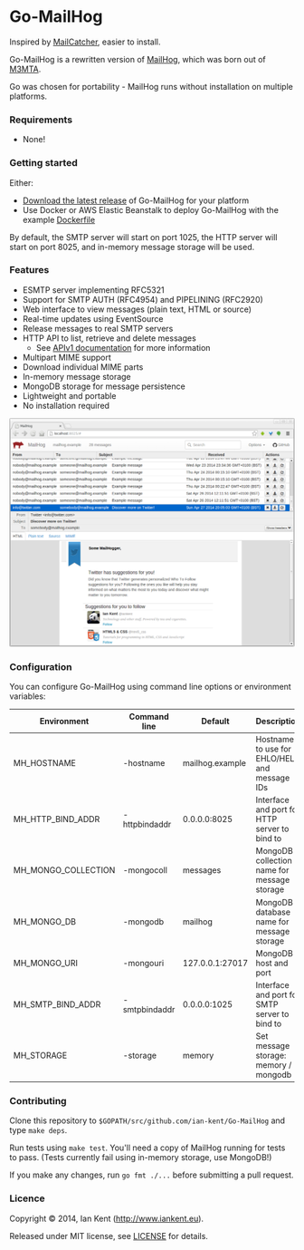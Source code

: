 Go-MailHog
=========

Inspired by [MailCatcher](http://mailcatcher.me/), easier to install.

Go-MailHog is a rewritten version of [MailHog](https://github.com/ian-kent/MailHog), which was born out of [M3MTA](https://github.com/ian-kent/M3MTA).

Go was chosen for portability - MailHog runs without installation on multiple platforms.

### Requirements

* None!

### Getting started

Either:

* [Download the latest release](RELEASES.md) of Go-MailHog for your platform
* Use Docker or AWS Elastic Beanstalk to deploy Go-MailHog with the example [Dockerfile](Dockerfile)

By default, the SMTP server will start on port 1025, the HTTP server will start
on port 8025, and in-memory message storage will be used.

### Features

* ESMTP server implementing RFC5321
* Support for SMTP AUTH (RFC4954) and PIPELINING (RFC2920)
* Web interface to view messages (plain text, HTML or source)
* Real-time updates using EventSource
* Release messages to real SMTP servers
* HTTP API to list, retrieve and delete messages
  * See [APIv1 documentation](APIv1.md) for more information
* Multipart MIME support
* Download individual MIME parts
* In-memory message storage
* MongoDB storage for message persistence
* Lightweight and portable
* No installation required

![Screenshot of MailHog web interface](/images/MailHog.png "MailHog web interface")

### Configuration

You can configure Go-MailHog using command line options or environment variables:

| Environment         | Command line  | Default         | Description
| ------------------- | ------------- | --------------- | -----------
| MH_HOSTNAME         | -hostname     | mailhog.example | Hostname to use for EHLO/HELO and message IDs
| MH_HTTP_BIND_ADDR   | -httpbindaddr | 0.0.0.0:8025    | Interface and port for HTTP server to bind to
| MH_MONGO_COLLECTION | -mongocoll    | messages        | MongoDB collection name for message storage
| MH_MONGO_DB         | -mongodb      | mailhog         | MongoDB database name for message storage
| MH_MONGO_URI        | -mongouri     | 127.0.0.1:27017 | MongoDB host and port
| MH_SMTP_BIND_ADDR   | -smtpbindaddr | 0.0.0.0:1025    | Interface and port for SMTP server to bind to
| MH_STORAGE          | -storage      | memory          | Set message storage: memory / mongodb

### Contributing

Clone this repository to ```$GOPATH/src/github.com/ian-kent/Go-MailHog``` and type ```make deps```.

Run tests using ```make test```. You'll need a copy of MailHog running for tests to pass.
(Tests currently fail using in-memory storage, use MongoDB!)

If you make any changes, run ```go fmt ./...``` before submitting a pull request.

### Licence

Copyright ©‎ 2014, Ian Kent (http://www.iankent.eu).

Released under MIT license, see [LICENSE](LICENSE.md) for details.
